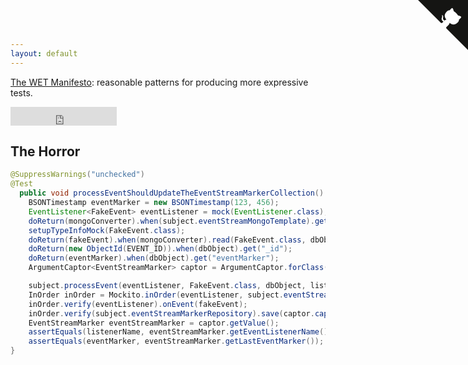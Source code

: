```yaml
---
layout: default
---
```


[The WET Manifesto](http://github.com/wetmanifesto/wetmanifesto.github.io): reasonable patterns for producing more expressive tests.  

<iframe src="https://ghbtns.com/github-btn.html?user=wetmanifesto&amp;repo=wetmanifesto.github.io&amp;type=watch&amp;count=true&amp;size=large"
  allowtransparency="true" frameborder="0" scrolling="0" width="170" height="30"></iframe><br/>

## The Horror

~~~java
@SuppressWarnings("unchecked")
@Test
  public void processEventShouldUpdateTheEventStreamMarkerCollection() {
    BSONTimestamp eventMarker = new BSONTimestamp(123, 456);
    EventListener<FakeEvent> eventListener = mock(EventListener.class);
    doReturn(mongoConverter).when(subject.eventStreamMongoTemplate).getConverter();
    setupTypeInfoMock(FakeEvent.class);
    doReturn(fakeEvent).when(mongoConverter).read(FakeEvent.class, dbObject);
    doReturn(new ObjectId(EVENT_ID)).when(dbObject).get("_id");
    doReturn(eventMarker).when(dbObject).get("eventMarker");
    ArgumentCaptor<EventStreamMarker> captor = ArgumentCaptor.forClass(EventStreamMarker.class);

    subject.processEvent(eventListener, FakeEvent.class, dbObject, listenerName);
    InOrder inOrder = Mockito.inOrder(eventListener, subject.eventStreamMarkerRepository);
    inOrder.verify(eventListener).onEvent(fakeEvent);
    inOrder.verify(subject.eventStreamMarkerRepository).save(captor.capture());
    EventStreamMarker eventStreamMarker = captor.getValue();
    assertEquals(listenerName, eventStreamMarker.getEventListenerName());
    assertEquals(eventMarker, eventStreamMarker.getLastEventMarker());
}
~~~


<a href="https://github.com/wetmanifesto/wetmanifesto.github.io" class="github-corner"><svg width="80" height="80" viewBox="0 0 250 250" style="fill:#151513; color:#fff; position: absolute; top: 0; border: 0; right: 0;"><path d="M0,0 L115,115 L130,115 L142,142 L250,250 L250,0 Z"></path><path d="M128.3,109.0 C113.8,99.7 119.0,89.6 119.0,89.6 C122.0,82.7 120.5,78.6 120.5,78.6 C119.2,72.0 123.4,76.3 123.4,76.3 C127.3,80.9 125.5,87.3 125.5,87.3 C122.9,97.6 130.6,101.9 134.4,103.2" fill="currentColor" style="transform-origin: 130px 106px;" class="octo-arm"></path><path d="M115.0,115.0 C114.9,115.1 118.7,116.5 119.8,115.4 L133.7,101.6 C136.9,99.2 139.9,98.4 142.2,98.6 C133.8,88.0 127.5,74.4 143.8,58.0 C148.5,53.4 154.0,51.2 159.7,51.0 C160.3,49.4 163.2,43.6 171.4,40.1 C171.4,40.1 176.1,42.5 178.8,56.2 C183.1,58.6 187.2,61.8 190.9,65.4 C194.5,69.0 197.7,73.2 200.1,77.6 C213.8,80.2 216.3,84.9 216.3,84.9 C212.7,93.1 206.9,96.0 205.4,96.6 C205.1,102.4 203.0,107.8 198.3,112.5 C181.9,128.9 168.3,122.5 157.7,114.1 C157.9,116.9 156.7,120.9 152.7,124.9 L141.0,136.5 C139.8,137.7 141.6,141.9 141.8,141.8 Z" fill="currentColor" class="octo-body"></path></svg></a><style>.github-corner:hover .octo-arm{animation:octocat-wave 560ms ease-in-out}@keyframes octocat-wave{0%,100%{transform:rotate(0)}20%,60%{transform:rotate(-25deg)}40%,80%{transform:rotate(10deg)}}@media (max-width:500px){.github-corner:hover .octo-arm{animation:none}.github-corner .octo-arm{animation:octocat-wave 560ms ease-in-out}}</style>
